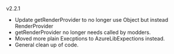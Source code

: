 v2.2.1

- Update getRenderProvider to no longer use Object but instead RenderProvider
- getRenderProvider no longer needs called by modders.
- Moved more plain Execptions to AzureLibExpections instead.
- General clean up of code.